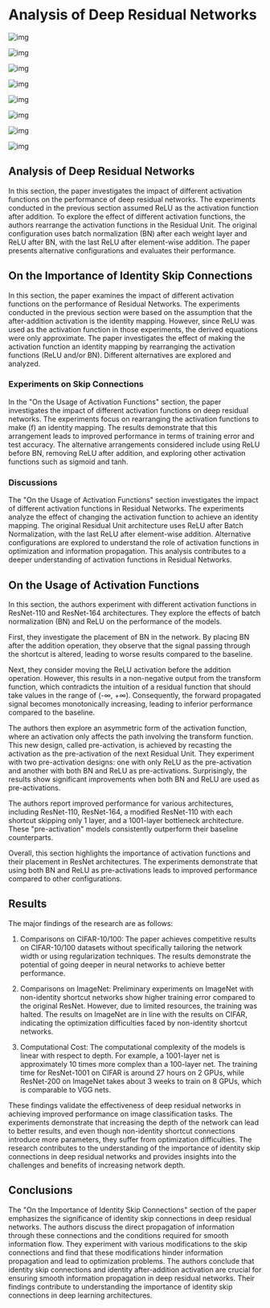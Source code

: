 # Analysis of Deep Residual Networks



![img](img/Abstract_0.png)

![img](img/Abstract_1.png)

![img](img/Abstract_2.png)

![img](img/Abstract_3.png)

![img](img/Abstract_4.png)

![img](img/Abstract_5.png)

![img](img/Abstract_6.png)

![img](img/Abstract_7.png)

## Analysis of Deep Residual Networks


In this section, the paper investigates the impact of different activation functions on the performance of deep residual networks. The experiments conducted in the previous section assumed ReLU as the activation function after addition. To explore the effect of different activation functions, the authors rearrange the activation functions in the Residual Unit. The original configuration uses batch normalization (BN) after each weight layer and ReLU after BN, with the last ReLU after element-wise addition. The paper presents alternative configurations and evaluates their performance.
## On the Importance of Identity Skip Connections


In this section, the paper examines the impact of different activation functions on the performance of Residual Networks. The experiments conducted in the previous section were based on the assumption that the after-addition activation is the identity mapping. However, since ReLU was used as the activation function in those experiments, the derived equations were only approximate. The paper investigates the effect of making the activation function an identity mapping by rearranging the activation functions (ReLU and/or BN). Different alternatives are explored and analyzed.
### Experiments on Skip Connections


In the "On the Usage of Activation Functions" section, the paper investigates the impact of different activation functions on deep residual networks. The experiments focus on rearranging the activation functions to make \(f\) an identity mapping. The results demonstrate that this arrangement leads to improved performance in terms of training error and test accuracy. The alternative arrangements considered include using ReLU before BN, removing ReLU after addition, and exploring other activation functions such as sigmoid and tanh.
### Discussions


The "On the Usage of Activation Functions" section investigates the impact of different activation functions in Residual Networks. The experiments analyze the effect of changing the activation function to achieve an identity mapping. The original Residual Unit architecture uses ReLU after Batch Normalization, with the last ReLU after element-wise addition. Alternative configurations are explored to understand the role of activation functions in optimization and information propagation. This analysis contributes to a deeper understanding of activation functions in Residual Networks.
## On the Usage of Activation Functions


In this section, the authors experiment with different activation functions in ResNet-110 and ResNet-164 architectures. They explore the effects of batch normalization (BN) and ReLU on the performance of the models.

First, they investigate the placement of BN in the network. By placing BN after the addition operation, they observe that the signal passing through the shortcut is altered, leading to worse results compared to the baseline.

Next, they consider moving the ReLU activation before the addition operation. However, this results in a non-negative output from the transform function, which contradicts the intuition of a residual function that should take values in the range of (-∞, +∞). Consequently, the forward propagated signal becomes monotonically increasing, leading to inferior performance compared to the baseline.

The authors then explore an asymmetric form of the activation function, where an activation only affects the path involving the transform function. This new design, called pre-activation, is achieved by recasting the activation as the pre-activation of the next Residual Unit. They experiment with two pre-activation designs: one with only ReLU as the pre-activation and another with both BN and ReLU as pre-activations. Surprisingly, the results show significant improvements when both BN and ReLU are used as pre-activations.

The authors report improved performance for various architectures, including ResNet-110, ResNet-164, a modified ResNet-110 with each shortcut skipping only 1 layer, and a 1001-layer bottleneck architecture. These "pre-activation" models consistently outperform their baseline counterparts.

Overall, this section highlights the importance of activation functions and their placement in ResNet architectures. The experiments demonstrate that using both BN and ReLU as pre-activations leads to improved performance compared to other configurations.
## Results


The major findings of the research are as follows:

1. Comparisons on CIFAR-10/100: The paper achieves competitive results on CIFAR-10/100 datasets without specifically tailoring the network width or using regularization techniques. The results demonstrate the potential of going deeper in neural networks to achieve better performance.

2. Comparisons on ImageNet: Preliminary experiments on ImageNet with non-identity shortcut networks show higher training error compared to the original ResNet. However, due to limited resources, the training was halted. The results on ImageNet are in line with the results on CIFAR, indicating the optimization difficulties faced by non-identity shortcut networks.

3. Computational Cost: The computational complexity of the models is linear with respect to depth. For example, a 1001-layer net is approximately 10 times more complex than a 100-layer net. The training time for ResNet-1001 on CIFAR is around 27 hours on 2 GPUs, while ResNet-200 on ImageNet takes about 3 weeks to train on 8 GPUs, which is comparable to VGG nets.

These findings validate the effectiveness of deep residual networks in achieving improved performance on image classification tasks. The experiments demonstrate that increasing the depth of the network can lead to better results, and even though non-identity shortcut connections introduce more parameters, they suffer from optimization difficulties. The research contributes to the understanding of the importance of identity skip connections in deep residual networks and provides insights into the challenges and benefits of increasing network depth.
## Conclusions


The "On the Importance of Identity Skip Connections" section of the paper emphasizes the significance of identity skip connections in deep residual networks. The authors discuss the direct propagation of information through these connections and the conditions required for smooth information flow. They experiment with various modifications to the skip connections and find that these modifications hinder information propagation and lead to optimization problems. The authors conclude that identity skip connections and identity after-addition activation are crucial for ensuring smooth information propagation in deep residual networks. Their findings contribute to understanding the importance of identity skip connections in deep learning architectures.